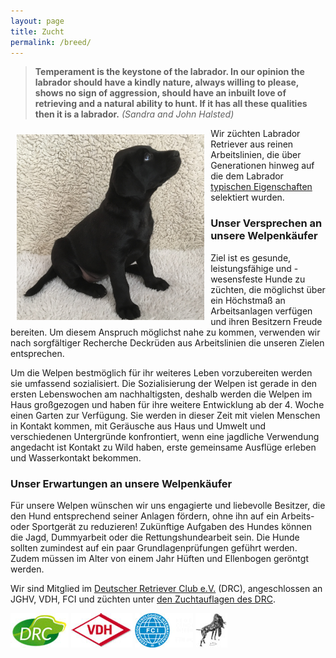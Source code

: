 ```yaml
---
layout: page
title: Zucht
permalink: /breed/
---
```


> **Temperament is the keystone of the labrador. In our opinion the labrador should have a kindly nature, always willing to please, shows no sign of aggression, should have an inbuilt love of retrieving and a natural ability to hunt. If it has all these qualities then it is a labrador.** 
> *(Sandra and John Halsted)*
>


<img src="/assets/Reggae-welpe.jpg" width="300px" style="float: left;margin: 2%;" title="Baby Reggae, by Stefan Hübner">
Wir züchten Labrador Retriever aus reinen Arbeitslinien, die über Generationen hinweg auf die dem Labrador <a href="https://drc.de/retrieverrassen/labrador-retriever/beschreibung" target="_blank">typischen Eigenschaften</a> selektiert wurden.

<h3>Unser Versprechen an unsere Welpenkäufer</h3>
Ziel ist es gesunde, leistungsfähige und -wesensfeste Hunde zu züchten, die möglichst über ein Höchstmaß an Arbeitsanlagen verfügen und ihren Besitzern Freude bereiten. Um diesem Anspruch möglichst nahe zu kommen, verwenden wir nach sorgfältiger Recherche Deckrüden aus Arbeitslinien die unseren Zielen entsprechen.

Um die Welpen bestmöglich für ihr weiteres Leben vorzubereiten werden sie umfassend sozialisiert. Die Sozialisierung der Welpen ist gerade in den ersten Lebenswochen am nachhaltigsten, deshalb werden die Welpen im Haus großgezogen und haben für ihre weitere Entwicklung ab der 4. Woche einen Garten zur Verfügung. Sie werden in dieser Zeit mit vielen Menschen in Kontakt kommen, mit Geräusche aus Haus und Umwelt und verschiedenen Untergründe konfrontiert, wenn eine jagdliche Verwendung angedacht ist Kontakt zu Wild haben, erste gemeinsame Ausflüge erleben und Wasserkontakt bekommen.

<h3>Unser Erwartungen an unsere Welpenkäufer</h3>
Für unsere Welpen wünschen wir uns engagierte und liebevolle Besitzer, die den Hund entsprechend seiner Anlagen fördern, ohne ihn auf ein Arbeits- oder Sportgerät zu reduzieren! Zukünftige Aufgaben des Hundes können die Jagd, Dummyarbeit oder die Rettungshundearbeit sein. Die Hunde sollten zumindest auf ein paar Grundlagenprüfungen geführt werden. Zudem müssen im Alter von einem Jahr Hüften und Ellenbogen geröntgt werden.

Wir sind Mitglied im <a href="https://drc.de/" target="_blank">Deutscher Retriever Club e.V.</a> (DRC), angeschlossen an JGHV, VDH, FCI und züchten unter <a href="https://drc.de/zucht/zucht/ordnungen-vorschriften" target="_blank">den Zuchtauflagen des DRC</a>.


<img src="/assets/logo-drc.jpg"> <img src="/assets/logo-vdh.jpg"> <img src="/assets/logo-fci.jpg"> <img src="/assets/logo-jghv.jpg">
